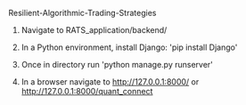 Resilient-Algorithmic-Trading-Strategies
1. Navigate to RATS_application/backend/

2. In a Python environment, install Django:
    'pip install Django'
    
3. Once in directory run 'python manage.py runserver'

4. In a browser navigate to http://127.0.0.1:8000/
or 
http://127.0.0.1:8000/quant_connect
